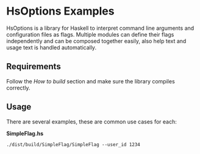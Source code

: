 HsOptions Examples
==================
HsOptions is a library for Haskell to interpret command line arguments and configuration files as flags.
Multiple modules can define their flags independently and can be composed together easily,
also help text and usage text is handled automatically.


Requirements
----
Follow the *How to build* section and make sure the library compiles correctly.


Usage
----
There are several examples, these are common use cases for each:

**SimpleFlag.hs**
```
./dist/build/SimpleFlag/SimpleFlag --user_id 1234
```

